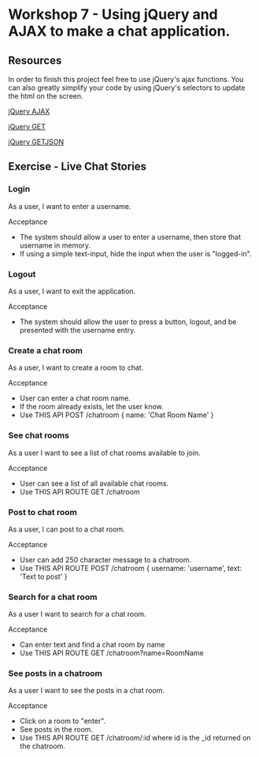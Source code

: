 # Workshop 7 - Using jQuery and AJAX to make a chat application.

## Resources

In order to finish this project feel free to use jQuery's ajax functions.
You can also greatly simplify your code by using jQuery's selectors to update the html on the screen.

[jQuery AJAX](https://api.jquery.com/jquery.ajax/)

[jQuery GET](https://api.jquery.com/jquery.get/)

[jQuery GETJSON](https://api.jquery.com/jquery.getjson/)


## Exercise - Live Chat Stories

### Login
As a user, I want to enter a username.

Acceptance
- The system should allow a user to enter a username, then store that username in memory.
- If using a simple text-input, hide the input when the user is "logged-in".

### Logout
As a user, I want to exit the application.

Acceptance
- The system should allow the user to press a button, logout, and be presented with the username entry.

### Create a chat room
As a user, I want to create a room to chat.

Acceptance
- User can enter a chat room name.
- If the room already exists, let the user know.
- Use THIS API POST /chatroom { name: 'Chat Room Name' }

### See chat rooms
As a user I want to see a list of chat rooms available to join.

Acceptance
- User can see a list of all available chat rooms.
- Use THIS API ROUTE GET /chatroom

### Post to chat room
As a user, I can post to a chat room.

Acceptance
- User can add 250 character message to a chatroom.
- Use THIS API ROUTE POST /chatroom { username: 'username', text: 'Text to post' }

### Search for a chat room
As a user I want to search for a chat room.

Acceptance
- Can enter text and find a chat room by name
- Use THIS API ROUTE GET /chatroom?name=RoomName

### See posts in a chatroom
As a user I want to see the posts in a chat room.

Acceptance
- Click on a room to "enter".
- See posts in the room.
- Use THIS API ROUTE GET /chatroom/:id where id is the _id returned on the chatroom.
